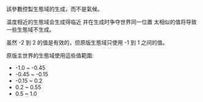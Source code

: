 該參數控製生態域的生成，而不是氣候。

温度相近的生態域会生成得临近 并在生成时争夺世界同一位置 太相似的值将导致一些生態域不生成。

虽然 -2 到 2 的值是有效的，但原版生態域只使用 -1 到 1 之间的值。

原版主世界的生態域使用這些值範圍:

* -1.0 ~ -0.45
* -0.45 ~ -0.15
* -0.15 ~ 0.2
* 0.2 ~ 0.55
* 0.5 ~ 1.0